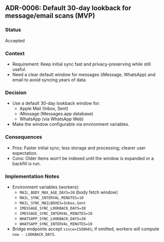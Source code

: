 ## ADR-0006: Default 30-day lookback for message/email scans (MVP)

### Status
Accepted

### Context
- Requirement: Keep initial sync fast and privacy-preserving while still useful.
- Need a clear default window for messages (iMessage, WhatsApp) and email to avoid syncing years of data.

### Decision
- Use a default 30-day lookback window for:
  - Apple Mail (Inbox, Sent)
  - iMessage (Messages.app database)
  - WhatsApp (via WhatsApp Web)
- Make the window configurable via environment variables.

### Consequences
- Pros: Faster initial sync; less storage and processing; clearer user expectation.
- Cons: Older items won’t be indexed until the window is expanded or a backfill is run.

### Implementation Notes
- Environment variables (workers):
  - `MAIL_BODY_MAX_AGE_DAYS=30` (body fetch window)
  - `MAIL_SYNC_INTERVAL_MINUTES=10`
  - `MAIL_SYNC_MAILBOXES=Inbox,Sent`
  - `IMESSAGE_SYNC_LOOKBACK_DAYS=30`
  - `IMESSAGE_SYNC_INTERVAL_MINUTES=10`
  - `WHATSAPP_SYNC_LOOKBACK_DAYS=30`
  - `WHATSAPP_SYNC_INTERVAL_MINUTES=10`
- Bridge endpoints accept `since=ISO8601`; if omitted, workers will compute `now - LOOKBACK_DAYS`.

